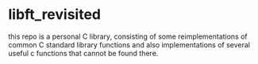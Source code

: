 # libft_revisited
this repo is a personal C library, consisting of some reimplementations of common C standard library functions and also implementations of several useful c functions that cannot be found there.
